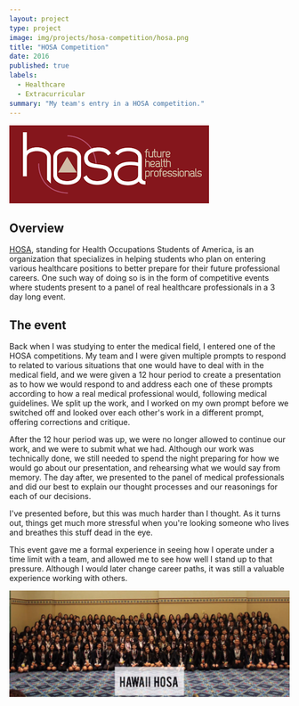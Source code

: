 ```yaml
---
layout: project
type: project
image: img/projects/hosa-competition/hosa.png
title: "HOSA Competition"
date: 2016
published: true
labels:
  - Healthcare
  - Extracurricular
summary: "My team's entry in a HOSA competition."
---
```


<img class="img-fluid" src="../img/projects/hosa-competition/hosalogo.png">

## Overview

[HOSA](https://hosa.org/), standing for Health Occupations Students of America, is an organization that specializes in helping students who plan on entering various healthcare positions to better prepare for their future professional careers. One such way of doing so is in the form of competitive events where students present to a panel of real healthcare professionals in a 3 day long event.

## The event

Back when I was studying to enter the medical field, I entered one of the HOSA competitions. My team and I were given multiple prompts to respond to related to various situations that one would have to deal with in the medical field, and we were given a 12 hour period to create a presentation as to how we would respond to and address each one of these prompts according to how a real medical professional would, following medical guidelines. We split up the work, and I worked on my own prompt before we switched off and looked over each other's work in a different prompt, offering corrections and critique. 

After the 12 hour period was up, we were no longer allowed to continue our work, and we were to submit what we had. Although our work was technically done, we still needed to spend the night preparing for how we would go about our presentation, and rehearsing what we would say from memory. The day after, we presented to the panel of medical professionals and did our best to explain our thought processes and our reasonings for each of our decisions. 

I've presented before, but this was much harder than I thought. As it turns out, things get much more stressful when you're looking someone who lives and breathes this stuff dead in the eye.

This event gave me a formal experience in seeing how I operate under a time limit with a team, and allowed me to see how well I stand up to that pressure. Although I would later change career paths, it was still a valuable experience working with others.

<img class="img-fluid" src="../img/projects/hosa-competition/hosapeople.png">

